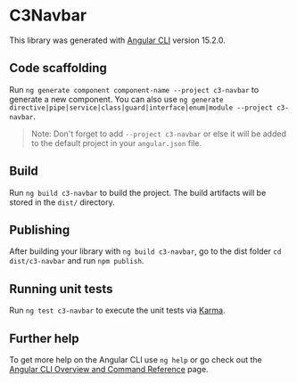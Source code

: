 # C3Navbar

This library was generated with [Angular CLI](https://github.com/angular/angular-cli) version 15.2.0.

## Code scaffolding

Run `ng generate component component-name --project c3-navbar` to generate a new component. You can also use `ng generate directive|pipe|service|class|guard|interface|enum|module --project c3-navbar`.
> Note: Don't forget to add `--project c3-navbar` or else it will be added to the default project in your `angular.json` file. 

## Build

Run `ng build c3-navbar` to build the project. The build artifacts will be stored in the `dist/` directory.

## Publishing

After building your library with `ng build c3-navbar`, go to the dist folder `cd dist/c3-navbar` and run `npm publish`.

## Running unit tests

Run `ng test c3-navbar` to execute the unit tests via [Karma](https://karma-runner.github.io).

## Further help

To get more help on the Angular CLI use `ng help` or go check out the [Angular CLI Overview and Command Reference](https://angular.io/cli) page.
